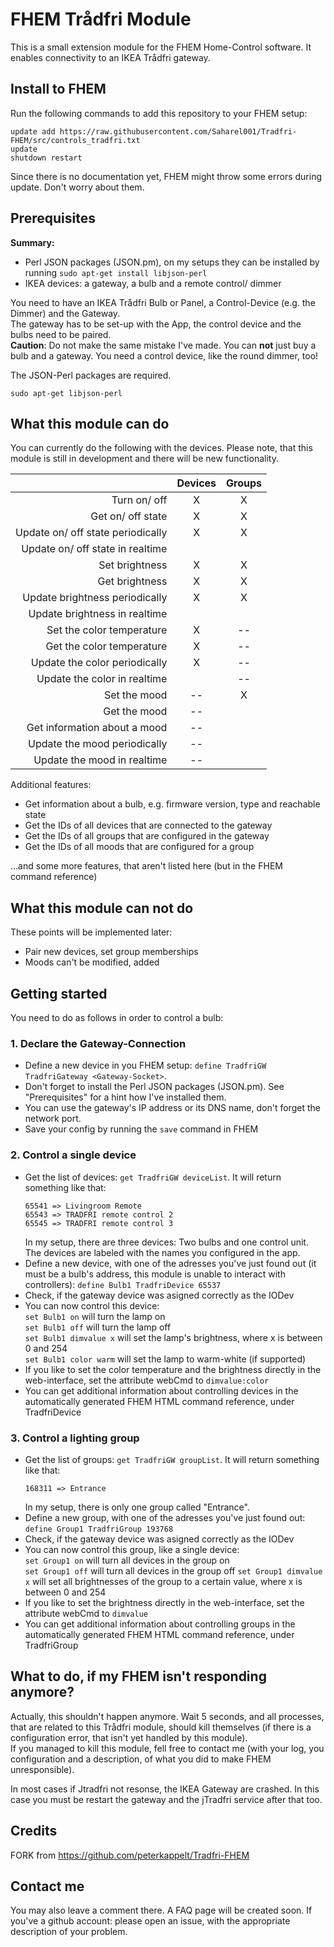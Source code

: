 # FHEM Trådfri Module

This is a small extension module for the FHEM Home-Control software. It enables connectivity to an IKEA Trådfri gateway.

## Install to FHEM
Run the following commands to add this repository to your FHEM setup:
```
update add https://raw.githubusercontent.com/Saharel001/Tradfri-FHEM/src/controls_tradfri.txt
update
shutdown restart
```

Since there is no documentation yet, FHEM might throw some errors during update. Don't worry about them.

## Prerequisites

**Summary:**
* Perl JSON packages (JSON.pm), on my setups they can be installed by running `sudo apt-get install libjson-perl`
* IKEA devices: a gateway, a bulb and a remote control/ dimmer

You need to have an IKEA Trådfri Bulb or Panel, a Control-Device (e.g. the Dimmer) and the Gateway.  
The gateway has to be set-up with the App, the control device and the bulbs need to be paired.  
__Caution__: Do not make the same mistake I've made. You can __not__ just buy a bulb and a gateway. You need a control device, like the round dimmer, too!

The JSON-Perl packages are required.
```
sudo apt-get libjson-perl
```

## What this module can do

You can currently do the following with the devices.
Please note, that this module is still in development and there will be new functionality.  

|  | Devices | Groups |  
| ---:|:---:|:---:|  
| Turn on/ off | X | X |  
| Get on/ off state | X | X |
| Update on/ off state periodically | X | X |
| Update on/ off state in realtime |||
| Set brightness | X | X |
| Get brightness | X | X |
| Update brightness periodically | X | X |
| Update brightness in realtime |||
| Set the color temperature | X |--|
| Get the color temperature | X |--|
| Update the color periodically | X |--|
| Update the color in realtime ||--|
| Set the mood |--|X|
| Get the mood |--||
| Get information about a mood |--||
| Update the mood periodically |--||
| Update the mood in realtime |--||

Additional features:
* Get information about a bulb, e.g. firmware version, type and reachable state
* Get the IDs of all devices that are connected to the gateway
* Get the IDs of all groups that are configured in the gateway
* Get the IDs of all moods that are configured for a group

...and some more features, that aren't listed here (but in the FHEM command reference)
## What this module can not do
These points will be implemented later:
* Pair new devices, set group memberships
* Moods can't be modified, added

## Getting started
You need to do as follows in order to control a bulb:
### 1. Declare the Gateway-Connection

* Define a new device in you FHEM setup: `define TradfriGW TradfriGateway <Gateway-Socket>`.
* Don't forget to install the Perl JSON packages (JSON.pm). See "Prerequisites" for a hint how I've installed them.
* You can use the gateway's IP address or its DNS name, don't forget the network port.
* Save your config by running the `save` command in FHEM 

### 2. Control a single device
* Get the list of devices: `get TradfriGW deviceList`. It will return something like that:  
   ```
   65541 => Livingroom Remote 
   65543 => TRADFRI remote control 2 
   65545 => TRADFRI remote control 3 
   ```   
   In my setup, there are three devices: Two bulbs and one control unit. The devices are labeled with the names you configured in the app.  
* Define a new device, with one of the adresses you've just found out (it must be a bulb's address, this module is unable to interact with controllers): `define Bulb1 TradfriDevice 65537`
* Check, if the gateway device was asigned correctly as the IODev
* You can now control this device:  
   `set Bulb1 on` will turn the lamp on  
   `set Bulb1 off` will turn the lamp off  
   `set Bulb1 dimvalue x` will set the lamp's brightness, where x is between 0 and 254   
   `set Bulb1 color warm` will set the lamp to warm-white (if supported)
* If you like to set the color temperature and the brightness directly in the web-interface, set the attribute webCmd to `dimvalue:color`
* You can get additional information about controlling devices in the automatically generated FHEM HTML command reference, under TradfriDevice
### 3. Control a lighting group
* Get the list of groups: `get TradfriGW groupList`. It will return something like that:  
   ```
   168311 => Entrance
   ```   
   In my setup, there is only one group called "Entrance".
* Define a new group, with one of the adresses you've just found out: `define Group1 TradfriGroup 193768`
* Check, if the gateway device was asigned correctly as the IODev
* You can now control this group, like a single device:  
   `set Group1 on` will turn all devices in the group on  
   `set Group1 off` will turn all devices in the group off
   `set Group1 dimvalue x` will set all brightnesses of the group to a certain value, where x is between 0 and 254 
* If you like to set the brightness directly in the web-interface, set the attribute webCmd to `dimvalue`
* You can get additional information about controlling groups in the automatically generated FHEM HTML command reference, under TradfriGroup

## What to do, if my FHEM isn't responding anymore?

Actually, this shouldn't happen anymore. Wait 5 seconds, and all processes, that are related to this Trådfri module, should kill themselves (if there is a configuration error, that isn't yet handled by this module).    
If you managed to kill this module, fell free to contact me (with your log, you configuration and a description, of what you did to make FHEM unresponsible).

In most cases if Jtradfri not resonse, the IKEA Gateway are crashed. In this case you must be restart the gateway and the jTradfri service after that too.

## Credits
FORK from https://github.com/peterkappelt/Tradfri-FHEM

## Contact me
You may also leave a comment there. A FAQ page will be created soon.
If you've a github account: please open an issue, with the appropriate description of your problem.
